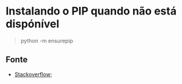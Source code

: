 # Instalando o PIP quando não está dispónível

  > python -m ensurepip


## Fonte

- [Stackoverflow]([Stackoverflow](https://stackoverflow.com/questions/32639074/why-am-i-getting-importerror-no-module-named-pip-right-after-installing-pip)https://stackoverflow.com/questions/32639074/why-am-i-getting-importerror-no-module-named-pip-right-after-installing-pip);
